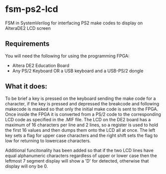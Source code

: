 # fsm-ps2-lcd
FSM in SystemVerilog for interfacing PS2 make codes to display on AlteraDE2 LCD screen


## Requirements

You will need the following for using the programming FPGA:

- Altera DE2 Education Board
- Any PS/2 Keyboard OR a USB keyboard and a USB-PS/2 dongle

## What it does:

To be brief a key is pressed on the keyboard sending the make code for a character, if the key is pressed and depressed the breakcode and following makecode is masked so that only the initial make code is sent to the FPGA. Once inside the FPGA it is converted from a PS/2 code to the corresponding LCD code as specified in the .MIF file. The LCD on the DE2 board has a maximum of 16 characters per line and 2 lines, so a register is used to hold the first 16 values and then dumps them onto the LCD all at once.  The left key sets a flag for upper case characters and the right shift sets the flag to low for returning to lowercase characters.

Additional funcitonality has been added so that if the two LCD lines have equal alphanumeric characters regardless of upper or lower case then the leftmost 7 segment display will show a 'D' for detected, otherwise that display will ony be 0.
